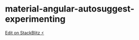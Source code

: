 # material-angular-autosuggest-experimenting

[Edit on StackBlitz ⚡️](https://stackblitz.com/edit/angular-ivy-7btxvu)